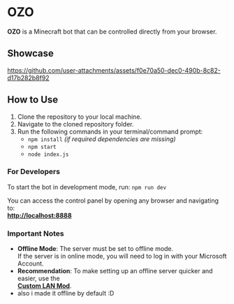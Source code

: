 # OZO

**OZO** is a Minecraft bot that can be controlled directly from your browser.

## Showcase


https://github.com/user-attachments/assets/f0e70a50-dec0-490b-8c82-d17b282b8f92



## How to Use

1. Clone the repository to your local machine.
2. Navigate to the cloned repository folder.
3. Run the following commands in your terminal/command prompt:
   - `npm install` *(if required dependencies are missing)*
   - `npm start`
   - `node index.js`
### For Developers
To start the bot in development mode, run:  `npm run dev`

You can access the control panel by opening any browser and navigating to:  
**[http://localhost:8888](http://localhost:8888)**

### Important Notes
- **Offline Mode**: The server must be set to offline mode.  
  If the server is in online mode, you will need to log in with your Microsoft Account.  
- **Recommendation**: To make setting up an offline server quicker and easier, use the  
  **[Custom LAN Mod](https://modrinth.com/mod/custom-lan)**.
- also i made it offline by default :D

